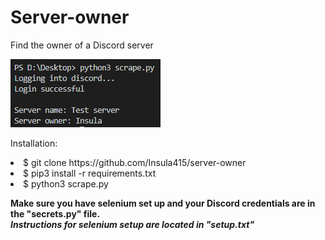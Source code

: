 # Server-owner
Find the owner of a Discord server

<img src="example.PNG"/>

Installation:

<li>$ git clone https://github.com/Insula415/server-owner</li>
<li>$ pip3 install -r requirements.txt</li>
<li>$ python3 scrape.py</li>

<strong>Make sure you have selenium set up and your Discord credentials are in the "secrets.py" file.<strong><br>
  <strong><i>Instructions for selenium setup are located in "setup.txt"</i></strong>

